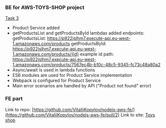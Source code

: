 ### BE for AWS-TOYS-SHOP project

[Task 3](https://github.com/EPAM-JS-Competency-center/cloud-development-course-initial/blob/main/3_serverless_api/task.md)

- Product Service added
- getProductsList and getProductsById lambdas added
    endpoints: 
        getProductsList: https://p922jslhm7.execute-api.eu-west-1.amazonaws.com/products
        getProductsById: https://p922jslhm7.execute-api.eu-west-1.amazonaws.com/products/{id}
        example id path: https://p922jslhm7.execute-api.eu-west-1.amazonaws.com/products/7567ec4b-b10c-48c5-9345-fc73c48a80a2
- Async/await is used in lambda functions
- ES6 modules are used for Product Service implementation
- Webpack is configured for Product Service
- Main error scenarios are handled by API ("Product not found" error)

### FE part 

Link to repo: [https://github.com/VitaliiKopylov/nodejs-aws-fe/](https://github.com/VitaliiKopylov/nodejs-aws-fe/pull/2)
Link to site: [Toys shop](https://d1ousl87mpr9p8.cloudfront.net/)

